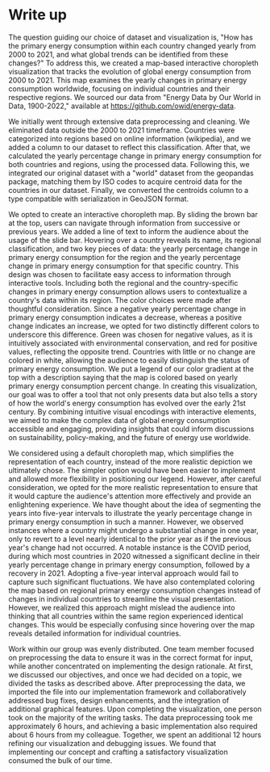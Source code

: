 # Write up

The question guiding our choice of dataset and visualization is, "How has the primary energy consumption within each country changed yearly from 2000 to 2021, and what global trends can be identified from these changes?" To address this, we created a map-based  interactive choropleth visualization that tracks the evolution of global energy consumption from 2000 to 2021. This map examines the yearly changes in primary energy consumption worldwide, focusing on individual countries and their respective regions. We sourced our data from "Energy Data by Our World in Data, 1900-2022," available at https://github.com/owid/energy-data. 

We initially went through extensive data preprocessing and cleaning. We eliminated data outside the 2000 to 2021 timeframe. Countries were categorized into regions based on online information (wikipedia), and we added a column to our dataset to reflect this classification. After that, we calculated the yearly percentage change in primary energy consumption for both countries and regions, using the processed data. Following this, we integrated our original dataset with a "world" dataset from the geopandas package, matching them by ISO codes to acquire centroid data for the countries in our dataset. Finally, we converted the centroids column to a type compatible with serialization in GeoJSON format.

We opted to create an interactive choropleth map. By sliding the brown bar at the top, users can navigate through information from successive or previous years. We added a line of text to inform the audience about the usage of the slide bar. Hovering over a country reveals its name, its regional classification, and two key pieces of data: the yearly percentage change in primary energy consumption for the region and the yearly percentage change in primary energy consumption for that specific country. This design was chosen to facilitate easy access to information through interactive tools. Including both the regional and the country-specific changes in primary energy consumption allows users to contextualize a country's data within its region. The color choices were made after thoughtful consideration. Since a negative yearly percentage change in primary energy consumption indicates a decrease, whereas a positive change indicates an increase, we opted for two distinctly different colors to underscore this difference. Green was chosen for negative values, as it is intuitively associated with environmental conservation, and red for positive values, reflecting the opposite trend. Countries with little or no change are colored in white, allowing the audience to easily distinguish the status of primary energy consumption. We put a legend of our color gradient at the top with a description saying that the map is colored based on yearly primary energy consumption percent change. In creating this visualization, our goal was to offer a tool that not only presents data but also tells a story of how the world's energy consumption has evolved over the early 21st century. By combining intuitive visual encodings with interactive elements, we aimed to make the complex data of global energy consumption accessible and engaging, providing insights that could inform discussions on sustainability, policy-making, and the future of energy use worldwide.

We considered using a default choropleth map, which simplifies the representation of each country, instead of the more realistic depiction we ultimately chose. The simpler option would have been easier to implement and allowed more flexibility in positioning our legend. However, after careful consideration, we opted for the more realistic representation to ensure that it would capture the audience's attention more effectively and provide an enlightening experience. We have thought about the idea of segmenting the years into five-year intervals to illustrate the yearly percentage change in primary energy consumption in such a manner. However, we observed instances where a country might undergo a substantial change in one year, only to revert to a level nearly identical to the prior year as if the previous year's change had not occurred. A notable instance is the COVID period, during which most countries in 2020 witnessed a significant decline in their yearly percentage change in primary energy consumption, followed by a recovery in 2021. Adopting a five-year interval approach would fail to capture such significant fluctuations. We have also contemplated coloring the map based on regional primary energy consumption changes instead of changes in individual countries to streamline the visual presentation. However, we realized this approach might mislead the audience into thinking that all countries within the same region experienced identical changes. This would be especially confusing since hovering over the map reveals detailed information for individual countries.

Work within our group was evenly distributed. One team member focused on preprocessing the data to ensure it was in the correct format for input, while another concentrated on implementing the design rationale. At first, we discussed our objectives, and once we had decided on a topic, we divided the tasks as described above. After preprocessing the data, we imported the file into our implementation framework and collaboratively addressed bug fixes, design enhancements, and the integration of additional graphical features. Upon completing the visualization, one person took on the majority of the writing tasks. The data preprocessing took me approximately 6 hours, and achieving a basic implementation also required about 6 hours from my colleague. Together, we spent an additional 12 hours refining our visualization and debugging issues. We found that implementing our concept and crafting a satisfactory visualization consumed the bulk of our time.


